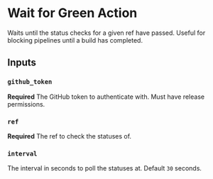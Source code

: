 # Wait for Green Action

Waits until the status checks for a given ref have passed. Useful for blocking pipelines until a build has completed.

## Inputs

### `github_token`

**Required** The GitHub token to authenticate with. Must have release permissions.

### `ref`

**Required** The ref to check the statuses of.

### `interval`

The interval in seconds to poll the statuses at. Default `30` seconds.
